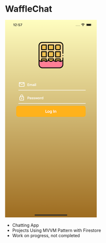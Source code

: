 # WaffleChat
![이미지](https://github.com/IMSEONGJUN/WaffleChat/blob/master/WaffleChat/screenshot/WaffleChat.png?raw=true)
- Chatting App 
- Projects Using MVVM Pattern with Firestore
- Work on progress, not completed
